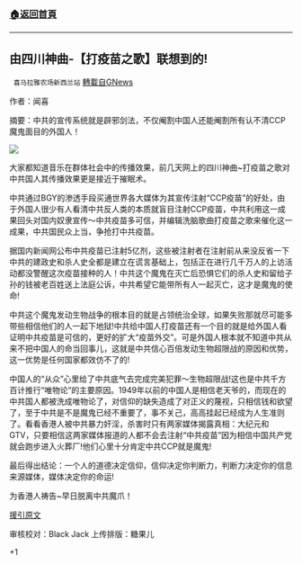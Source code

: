 ###  [:house:返回首頁](https://github.com/ourhimalayas/txt)
---

## 由四川神曲-【打疫苗之歌】联想到的!
` 喜马拉雅农场新西兰站` [轉載自GNews](https://gnews.org/zh-hans/1283235/)

作者：闻喜

摘要：中共的宣传系统就是辟邪剑法，不仅阉割中国人还能阉割所有认不清CCP魔鬼面目的外国人！

![]()![](https://gnews-media-offload.s3.amazonaws.com/wp-content/uploads/2021/05/30053110/053012.jpg)

大家都知道音乐在群体社会中的传播效果，前几天网上的四川神曲~打疫苗之歌对中共国人其传播效果更是接近于摧眠术。

中共通过BGY的渗透手段买通世界各大媒体为其宣传注射“CCP疫苗”的好处，由于外国人很少有人看清中共反人类的本质就盲目注射CCP疫苗，中共利用这一成果回头对国内奴隶宣传～中共疫苗多可信，并编辑洗脑歌曲打疫苗之歌来催化这一成果，中共国民众上当，争抢打中共疫苗。

据国内新闻网公布中共疫苗已注射5亿剂，这些被注射者在注射前从来没反省一下中共的建政史和杀人史全都是建立在谎言基础上，包括正在进行几千万人的上访活动都没警醒这次疫苗接种的人！中共这个魔鬼在灭亡后恐惧它们的杀人史和留给子孙的钱被老百姓送上法庭公诉，中共希望它能带所有人一起灭亡，这才是魔鬼的使命!

中共这个魔鬼发动生物战争的根本目的就是占领统治全球，如果失败那就尽可能多带些相信他们的人一起下地狱!中共给中国人打疫苗还有一个目的就是给外国人看证明中共疫苗是可信的，更好的扩大“疫苗外交”。可是外国人根本就不知道中共从来不把中国人的命当回事儿，这就是中共信心百倍发动生物超限战的原因和优势，这一优势是任何国家都效仿不了的!

中国人的“从众”心里给了中共底气去完成完美犯罪～生物超限战!这也是中共千方百计推行“唯物论”的主要原因。1949年以前的中国人是相信老天爷的，而现在的中共国人都被洗成唯物论了，对信仰的缺失造成了对正义的蔑视，只相信钱和欲望了，至于中共是不是魔鬼已经不重要了，事不关己，高高挂起已经成为人生准则了。看看香港人被中共暴力奸淫，杀害时只有两家媒体揭露真相：大纪元和GTV，只要相信这两家媒体报道的人都不会去注射“中共疫苗”因为相信中国共产党就会跑步进入火葬厂!他们心里十分肯定中共CCP就是魔鬼!

最后得出结论：一个人的道德决定信仰，信仰决定你判断力，判断力决定你的信息来源媒体，媒体决定你的命运!

为香港人祷告~早日脱离中共魔爪！

[援引原文](http://sc.people.com.cn/n2/2021/0518/c345509-34731393.html)

审核校对：Black Jack
上传排版：糖果儿

+1
